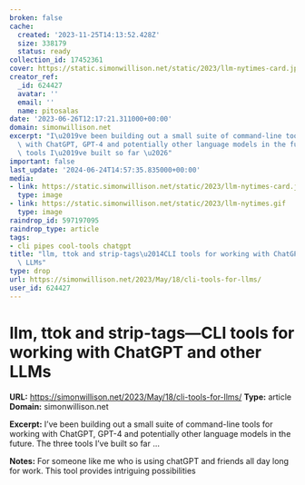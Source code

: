 ```yaml
---
broken: false
cache:
  created: '2023-11-25T14:13:52.428Z'
  size: 338179
  status: ready
collection_id: 17452361
cover: https://static.simonwillison.net/static/2023/llm-nytimes-card.jpg
creator_ref:
  _id: 624427
  avatar: ''
  email: ''
  name: pitosalas
date: '2023-06-26T12:17:21.311000+00:00'
domain: simonwillison.net
excerpt: "I\u2019ve been building out a small suite of command-line tools for working\
  \ with ChatGPT, GPT-4 and potentially other language models in the future. The three\
  \ tools I\u2019ve built so far \u2026"
important: false
last_update: '2024-06-24T14:57:35.835000+00:00'
media:
- link: https://static.simonwillison.net/static/2023/llm-nytimes-card.jpg
  type: image
- link: https://static.simonwillison.net/static/2023/llm-nytimes.gif
  type: image
raindrop_id: 597197095
raindrop_type: article
tags:
- cli pipes cool-tools chatgpt
title: "llm, ttok and strip-tags\u2014CLI tools for working with ChatGPT and other\
  \ LLMs"
type: drop
url: https://simonwillison.net/2023/May/18/cli-tools-for-llms/
user_id: 624427
---
```


# llm, ttok and strip-tags—CLI tools for working with ChatGPT and other LLMs

**URL:** https://simonwillison.net/2023/May/18/cli-tools-for-llms/
**Type:** article
**Domain:** simonwillison.net

**Excerpt:** I’ve been building out a small suite of command-line tools for working with ChatGPT, GPT-4 and potentially other language models in the future. The three tools I’ve built so far …

**Notes:**
For someone like me who is using chatGPT and friends all day long for work. This tool provides intriguing possibilities
